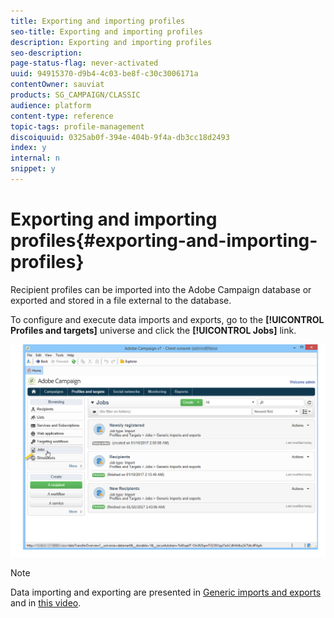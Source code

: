 ```yaml
---
title: Exporting and importing profiles
seo-title: Exporting and importing profiles
description: Exporting and importing profiles
seo-description: 
page-status-flag: never-activated
uuid: 94915370-d9b4-4c03-be8f-c30c3006171a
contentOwner: sauviat
products: SG_CAMPAIGN/CLASSIC
audience: platform
content-type: reference
topic-tags: profile-management
discoiquuid: 0325ab0f-394e-404b-9f4a-db3cc18d2493
index: y
internal: n
snippet: y
---
```


# Exporting and importing profiles{#exporting-and-importing-profiles}

Recipient profiles can be imported into the Adobe Campaign database or exported and stored in a file external to the database.

To configure and execute data imports and exports, go to the **[!UICONTROL Profiles and targets]** universe and click the **[!UICONTROL Jobs]** link.

![](assets/s_ncs_user_interface_import_link.png)

>[!NOTE]
>
>Data importing and exporting are presented in [Generic imports and exports](../../platform/using/generic-imports-and-exports.md) and in [this video](https://docs.campaign.adobe.com/doc/AC/en/Videos/Videos.md).

